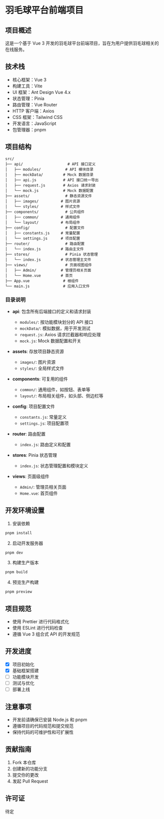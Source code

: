 # 羽毛球平台前端项目

## 项目概述
这是一个基于 Vue 3 开发的羽毛球平台前端项目，旨在为用户提供羽毛球相关的在线服务。

## 技术栈
- 核心框架：Vue 3
- 构建工具：Vite
- UI 框架：Ant Design Vue 4.x
- 状态管理：Pinia
- 路由管理：Vue Router
- HTTP 客户端：Axios
- CSS 框架：Tailwind CSS
- 开发语言：JavaScript
- 包管理器：pnpm

## 项目结构
```
src/
├── api/                    # API 接口定义
│   ├── modules/           # API 模块目录
│   ├── mockData/         # Mock 数据目录
│   ├── api.js            # API 接口统一导出
│   ├── request.js        # Axios 请求封装
│   └── mock.js           # Mock 数据配置
├── assets/                # 静态资源文件
│   ├── images/          # 图片资源
│   └── styles/          # 样式文件
├── components/            # 公共组件
│   ├── common/          # 通用组件
│   └── layout/          # 布局组件
├── config/                # 配置文件
│   ├── constants.js     # 常量配置
│   └── settings.js      # 项目配置
├── router/                # 路由配置
│   └── index.js         # 路由主文件
├── stores/                # Pinia 状态管理
│   └── index.js         # 状态管理主文件
├── views/                 # 页面视图组件
│   ├── Admin/           # 管理员相关页面
│   └── Home.vue         # 首页
├── App.vue               # 根组件
└── main.js               # 应用入口文件
```

### 目录说明
- **api**: 包含所有后端接口的定义和请求封装
  - `modules/`: 按功能模块划分的 API 接口
  - `mockData/`: 模拟数据，用于开发测试
  - `request.js`: Axios 请求拦截器和响应处理
  - `mock.js`: Mock 数据配置和开关

- **assets**: 存放项目静态资源
  - `images/`: 图片资源
  - `styles/`: 全局样式文件

- **components**: 可复用的组件
  - `common/`: 通用组件，如按钮、表单等
  - `layout/`: 布局相关组件，如头部、侧边栏等

- **config**: 项目配置文件
  - `constants.js`: 常量定义
  - `settings.js`: 项目配置项

- **router**: 路由配置
  - `index.js`: 路由定义和配置

- **stores**: Pinia 状态管理
  - `index.js`: 状态管理配置和模块定义

- **views**: 页面级组件
  - `Admin/`: 管理员相关页面
  - `Home.vue`: 首页组件

## 开发环境设置
1. 安装依赖
```bash
pnpm install
```

2. 启动开发服务器
```bash
pnpm dev
```

3. 构建生产版本
```bash
pnpm build
```

4. 预览生产构建
```bash
pnpm preview
```

## 项目规范
- 使用 Prettier 进行代码格式化
- 使用 ESLint 进行代码检查
- 遵循 Vue 3 组合式 API 的开发规范

## 开发进度
- [x] 项目初始化
- [x] 基础框架搭建
- [ ] 功能模块开发
- [ ] 测试与优化
- [ ] 部署上线

## 注意事项
- 开发前请确保已安装 Node.js 和 pnpm
- 遵循项目的代码规范和提交规范
- 保持代码的可维护性和可扩展性

## 贡献指南
1. Fork 本仓库
2. 创建新的功能分支
3. 提交你的更改
4. 发起 Pull Request

## 许可证
待定
